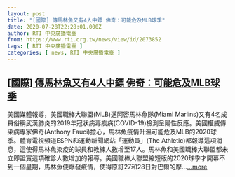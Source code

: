 ```yaml
---
layout: post
title: "[國際] 傳馬林魚又有4人中鏢 佛奇：可能危及MLB球季"
date: 2020-07-28T22:28:01.000Z
author: RTI 中央廣播電臺
from: https://www.rti.org.tw/news/view/id/2073852
tags: [ RTI 中央廣播電臺 ]
categories: [ news, RTI 中央廣播電臺 ]
---
```

<!--1595975281000-->
[[國際] 傳馬林魚又有4人中鏢 佛奇：可能危及MLB球季](https://www.rti.org.tw/news/view/id/2073852)
------

<div>
美國媒體報導，美國職棒大聯盟(MLB)邁阿密馬林魚隊(Miami Marlins)又有4名成員俗稱武漢肺炎的2019年冠狀病毒疾病(COVID-19)檢測呈陽性反應。美國權威傳染病專家佛奇(Anthony Fauci)擔心，馬林魚疫情升溫可能危及MLB的2020球季。體育電視頻道ESPN和運動新聞網站「運動員」(The Athletic)都報導這項消息，這使得馬林魚染疫的球員和教練人數增至17人。馬林魚和美國職棒大聯盟都未立即證實這項確診人數增加的報導。美國職棒大聯盟縮短版的2020球季才開幕不到一個星期，馬林魚便爆發疫情，使得原訂27和28日對巴爾的摩...<a target="_blank" href="https://www.rti.org.tw/news/view/id/2073852">...more</a>
</div>
